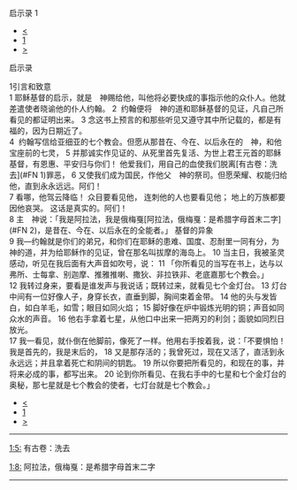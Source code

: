 ﻿





 启示录 1




* [<](bible/JUD01.md)
* [1](bible/REV.md)
* [>](bible/REV02.md)



启示录 
 
1引言和致意  
1 耶稣基督的启示，就是　神赐给他，叫他将必要快成的事指示他的众仆人。他就差遣使者晓谕他的仆人约翰。 
2  约翰便将　神的道和耶稣基督的见证，凡自己所看见的都证明出来。 
3 念这书上预言的和那些听见又遵守其中所记载的，都是有福的，因为日期近了。  
4  约翰写信给亚细亚的七个教会。但愿从那昔在、今在、以后永在的　神，和他宝座前的七灵， 
5 并那诚实作见证的、从死里首先复活、为世上君王元首的耶稣基督，有恩惠、平安归与你们！ 他爱我们，用自己的血使我们脱离[有古卷：洗去](#FN
1)罪恶， 
6 又使我们成为国民，作他父　神的祭司。但愿荣耀、权能归给他，直到永永远远。阿们！  
7 看哪，他驾云降临！ 众目要看见他， 连刺他的人也要看见他； 地上的万族都要因他哀哭。 这话是真实的。阿们！  
8 主　神说：「我是阿拉法，我是俄梅戛[阿拉法，俄梅戛：是希腊字母首末二字](#FN
2)，是昔在、今在、以后永在的全能者。」 基督的异象  
9 我—约翰就是你们的弟兄，和你们在耶稣的患难、国度、忍耐里一同有分，为　神的道，并为给耶稣作的见证，曾在那名叫拔摩的海岛上。 
10 当主日，我被圣灵感动，听见在我后面有大声音如吹号，说： 
11 「你所看见的当写在书上，达与以弗所、士每拿、别迦摩、推雅推喇、撒狄、非拉铁非、老底嘉那七个教会。」  
12 我转过身来，要看是谁发声与我说话；既转过来，就看见七个金灯台。 
13 灯台中间有一位好像人子，身穿长衣，直垂到脚，胸间束着金带。 
14 他的头与发皆白，如白羊毛，如雪；眼目如同火焰； 
15 脚好像在炉中锻炼光明的铜；声音如同众水的声音。 
16 他右手拿着七星，从他口中出来一把两刃的利剑；面貌如同烈日放光。  
17 我一看见，就仆倒在他脚前，像死了一样。他用右手按着我，说：「不要惧怕！我是首先的，我是末后的， 
18 又是那存活的；我曾死过，现在又活了，直活到永永远远；并且拿着死亡和阴间的钥匙。 
19 所以你要把所看见的，和现在的事，并将来必成的事，都写出来。 
20 论到你所看见、在我右手中的七星和七个金灯台的奥秘，那七星就是七个教会的使者，七灯台就是七个教会。」 
* [<](bible/JUD01.md)
* [1](bible/REV.md)
* [>](bible/REV02.md)





---


[1:5:](#V5)
有古卷：洗去


[1:8:](#V8)
阿拉法，俄梅戛：是希腊字母首末二字




---










